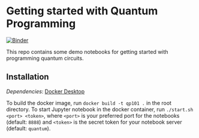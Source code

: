 # Getting started with Quantum Programming #
[![Binder](https://mybinder.org/badge_logo.svg)](https://mybinder.org/v2/gh/guenp/qp101/master)

This repo contains some demo notebooks for getting started with programming quantum circuits.

## Installation

*Dependencies*: [Docker Desktop](https://www.docker.com/products/docker-desktop)

To build the docker image, run `docker build -t qp101 .` in the root directory.
To start Jupyter notebook in the docker container, run `./start.sh <port> <token>`, where `<port>` is your preferred port for the notebooks (default: `8888`) and `<token>` is the secret token for your notebook server (default: `quantum`).
